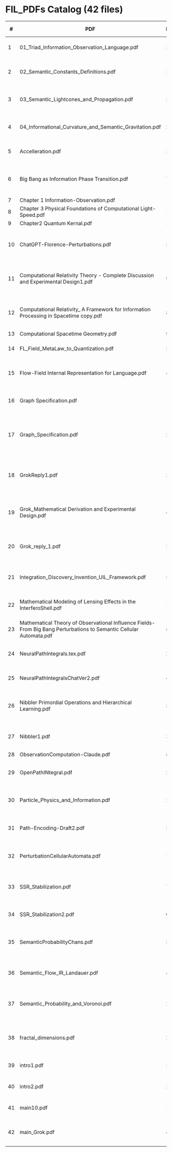 # FIL_PDFs Catalog  (42 files)

| # | PDF | Pages | First-line snippet | Tags |
|---|-----|-------|--------------------|------|
| 1 | 01_Triad_Information_Observation_Language.pdf | 2 | The Information–Observation–Language Triad | foundations |
| 2 | 02_Semantic_Constants_Definitions.pdf | 2 | Fundamental Constants in Semantic Physics | foundations |
| 3 | 03_Semantic_Lightcones_and_Propagation.pdf | 2 | Semantic Lightcones and Propagation Limits | geometry |
| 4 | 04_Informational_Curvature_and_Semantic_Gravitation.pdf | 2 | Informational Curvature and Semantic Gravitation | geometry |
| 5 | Accelleration.pdf | 2 | Module: Information Acceleration and | bounds |
| 6 | Big Bang as Information Phase Transition.pdf | 7 | Big Bang as Information Phase Transition: From Total | physical |
| 7 | Chapter 1 Information-Observation.pdf | 10 | Chapter 1 | foundations |
| 8 | Chapter 3 Physical Foundations of Computational Light-Speed.pdf | 11 | Chapter 1 | computational |
| 9 | Chapter2 Quantum Kernal.pdf | 12 | Chapter 1 | foundations |
| 10 | ChatGPT-Florence-Perturbations.pdf | 3 | Observational Influence Fields and Semantic Energy Geometry | foundations |
| 11 | Computational Relativity Theory - Complete Discussion and Experimental Design1.pdf | 9 | Computational Relativity Theory: Complete Discussion and | computational |
| 12 | Computational Relativity_ A Framework for Information Processing in Spacetime copy.pdf | 8 | Computational Relativity: A Framework for Information Processing | computational |
| 13 | Computational Spacetime Geometry.pdf | 9 | Chapter 1 | computational |
| 14 | FL_Field_MetaLaw_to_Quantization.pdf | 3 | Fundamental Language: From Meta-Law to | foundations |
| 15 | Flow-Field Internal Representation for Language.pdf | 4 | Flow-Field Internal Representation for Language: | foundations |
| 16 | Graph Specification.pdf | 1 | 1 F ractal Knowledge Graph Specification | foundations |
| 17 | Graph_Specification.pdf | 2 | Discussion on Nibbler Algorithm and Fractal Knowledge Graphs | foundations |
| 18 | GrokReply1.pdf | 2 | Discussion on Nibbler Algorithm and F ractal Knowledge Graphs | foundations |
| 19 | Grok_Mathematical Derivation and Experimental Design.pdf | 4 | Excellent. Let’s proceed. This is where the theory confronts reality and rigor. | foundations |
| 20 | Grok_reply_1.pdf | 2 | Morning Discussion on Fractal Dimension and Language | foundations |
| 21 | Integration_Discovery_Invention_UIL_Framework.pdf | 5 | Integration of the Discovery-Invention Spectrum | foundations |
| 22 | Mathematical Modeling of Lensing Effects in the InterferoShell.pdf | 10 | Mathematical Modeling of Lensing Effects in the | foundations |
| 23 | Mathematical Theory of Observational Influence Fields- From Big Bang Perturbations to Semantic Cellular Automata.pdf | 8 | 1 | physical |
| 24 | NeuralPathIntegrals.tex.pdf | 2 | Neural Path Integrals and the Semantic Action Principle | foundations |
| 25 | NeuralPathIntegralsChatVer2.pdf | 4 | Neural Path Integrals and the Semantic Action | foundations |
| 26 | Nibbler Primordial Operations and Hierarchical Learning.pdf | 3 | Comments on Nibbler Primordial Operations and Hierarchical | foundations |
| 27 | Nibbler1.pdf | 3 | Discussion: Nibbler’s Primordial Operations | foundations |
| 28 | ObservationComputation-Claude.pdf | 8 | 1 | computational |
| 29 | OpenPathINtegral.pdf | 2 | Neural Path Integrals and the Semantic Action Principle | foundations |
| 30 | Particle_Physics_and_Information.pdf | 2 | Particle Interactions and the Structure of Information | physical |
| 31 | Path-Encoding-Draft2.pdf | 3 | Reﬁning Path Encoding within the FIL Framework: | foundations |
| 32 | PerturbationCellularAutomata.pdf | 7 | Mathematical Theory of Observational Influence Fields: | foundations |
| 33 | SSR_Stabilization.pdf | 7 | Semantic Shadow Reconstruction for AI Stabilization | foundations |
| 34 | SSR_Stabilization2.pdf | 0 | Error: EOF marker not found | foundations |
| 35 | SemanticProbabilityChans.pdf | 3 | Semantic Probability Chains and Bayesian Equivalence | foundations |
| 36 | Semantic_Flow_IR_Landauer.pdf | 4 | Flow-Field Internal Representation for Language: | foundations |
| 37 | Semantic_Probability_and_Voronoi.pdf | 2 | Semantic Probability Chains and Multidimensional Voronoi | foundations |
| 38 | fractal_dimensions.pdf | 2 | Discussion on Fractal Dimension, Language Unification, and | foundations |
| 39 | intro1.pdf | 2 | Towards a Fundamental Language: | foundations |
| 40 | intro2.pdf | 2 | Towards a Fundamental Language: | foundations |
| 41 | main10.pdf | 14 | Fundamental Interaction Language | foundations |
| 42 | main_Grok.pdf | 4 | Neural Path Integrals and the Semantic Action Principle | foundations |